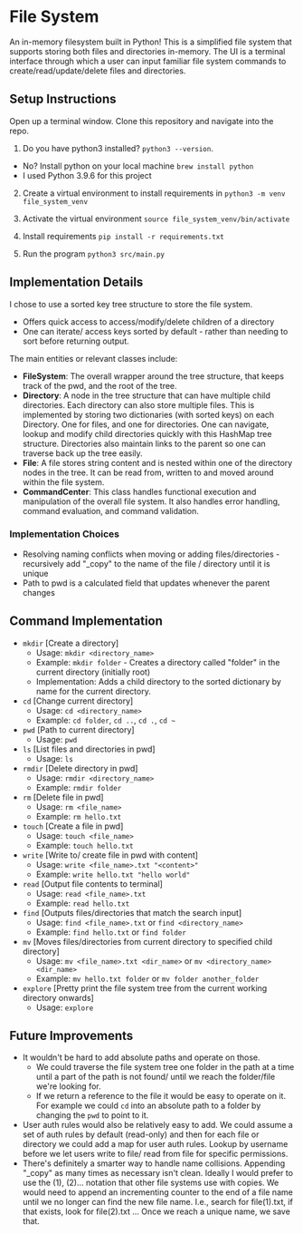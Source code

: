 # File System

An in-memory filesystem built in Python! This is a simplified file system that supports storing both files and
directories in-memory. The UI is a terminal interface through which a user can input familiar file system commands to create/read/update/delete files and directories.

## Setup Instructions

Open up a terminal window. Clone this repository and navigate into the repo.

1. Do you have python3 installed? `python3 --version`.

- No? Install python on your local machine `brew install python`
- I used Python 3.9.6 for this project

2. Create a virtual environment to install requirements in `python3 -m venv file_system_venv`

3. Activate the virtual environment `source file_system_venv/bin/activate`

4. Install requirements `pip install -r requirements.txt`

5. Run the program `python3 src/main.py`

## Implementation Details

I chose to use a sorted key tree structure to store the file system.

- Offers quick access to access/modify/delete children of a directory
- One can iterate/ access keys sorted by default - rather than needing to sort before returning output.

The main entities or relevant classes include:

- **FileSystem**: The overall wrapper around the tree structure, that keeps track of the pwd, and the root of the tree.
- **Directory**: A node in the tree structure that can have multiple child directories. Each directory can also store multiple files. This is implemented by storing two dictionaries (with sorted keys) on each Directory. One for files, and one for directories. One can navigate, lookup and modify child directories quickly with this HashMap tree structure. Directories also maintain links to the parent so one can traverse back up the tree easily.
- **File**: A file stores string content and is nested within one of the directory nodes in the tree. It can be read from, written to and moved around within the file system.
- **CommandCenter**: This class handles functional execution and manipulation of the overall file system. It also handles error handling, command evaluation, and command validation.

### Implementation Choices

- Resolving naming conflicts when moving or adding files/directories - recursively add "\_copy" to the name of the file / directory until it is unique
- Path to pwd is a calculated field that updates whenever the parent changes

## Command Implementation

- `mkdir` [Create a directory]
  - Usage: `mkdir <directory_name>`
  - Example: `mkdir folder` - Creates a directory called "folder" in the current directory (initially root)
  - Implementation: Adds a child directory to the sorted dictionary by name for the current directory.
- `cd` [Change current directory]
  - Usage: `cd <directory_name>`
  - Example: `cd folder`, `cd ..`, `cd .`, `cd ~`
- `pwd` [Path to current directory]
  - Usage: `pwd`
- `ls` [List files and directories in pwd]
  - Usage: `ls`
- `rmdir` [Delete directory in pwd]
  - Usage: `rmdir <directory_name>`
  - Example: `rmdir folder`
- `rm` [Delete file in pwd]
  - Usage: `rm <file_name>`
  - Example: `rm hello.txt`
- `touch` [Create a file in pwd]
  - Usage: `touch <file_name>`
  - Example: `touch hello.txt`
- `write` [Write to/ create file in pwd with content]
  - Usage: `write <file_name>.txt "<content>"`
  - Example: `write hello.txt "hello world"`
- `read` [Output file contents to terminal]
  - Usage: `read <file_name>.txt`
  - Example: `read hello.txt`
- `find` [Outputs files/directories that match the search input]
  - Usage: `find <file_name>.txt` or `find <directory_name>`
  - Example: `find hello.txt` or `find folder`
- `mv` [Moves files/directories from current directory to specified child directory]
  - Usage: `mv <file_name>.txt <dir_name>` or `mv <directory_name> <dir_name>`
  - Example: `mv hello.txt folder` or `mv folder another_folder`
- `explore` [Pretty print the file system tree from the current working directory onwards]
  - Usage: `explore`

## Future Improvements

- It wouldn't be hard to add absolute paths and operate on those.
  - We could traverse the file system tree one folder in the path at a time until a part of the path is not found/ until we reach the folder/file we're looking for.
  - If we return a reference to the file it would be easy to operate on it. For example we could `cd` into an absolute path to a folder by changing the `pwd` to point to it.
- User auth rules would also be relatively easy to add. We could assume a set of auth rules by default (read-only) and then for each file or directory we could add a map for user auth rules. Lookup by username before we let users write to file/ read from file for specific permissions.
- There's definitely a smarter way to handle name collisions. Appending "\_copy" as many times as necessary isn't clean. Ideally I would prefer to use the (1), (2)... notation that other file systems use with copies. We would need to append an incrementing counter to the end of a file name until we no longer can find the new file name. I.e., search for file(1).txt, if that exists, look for file(2).txt ... Once we reach a unique name, we save that.
